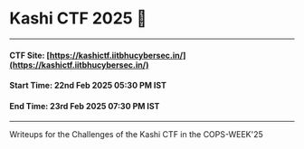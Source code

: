 # Kashi CTF 2025 🚩
---

#### CTF Site: [https://kashictf.iitbhucybersec.in/](https://kashictf.iitbhucybersec.in/)

#### Start Time: 22nd Feb 2025 05:30 PM IST
#### End Time: 23rd Feb 2025 07:30 PM IST

---

Writeups for the Challenges of the Kashi CTF in the COPS-WEEK'25
